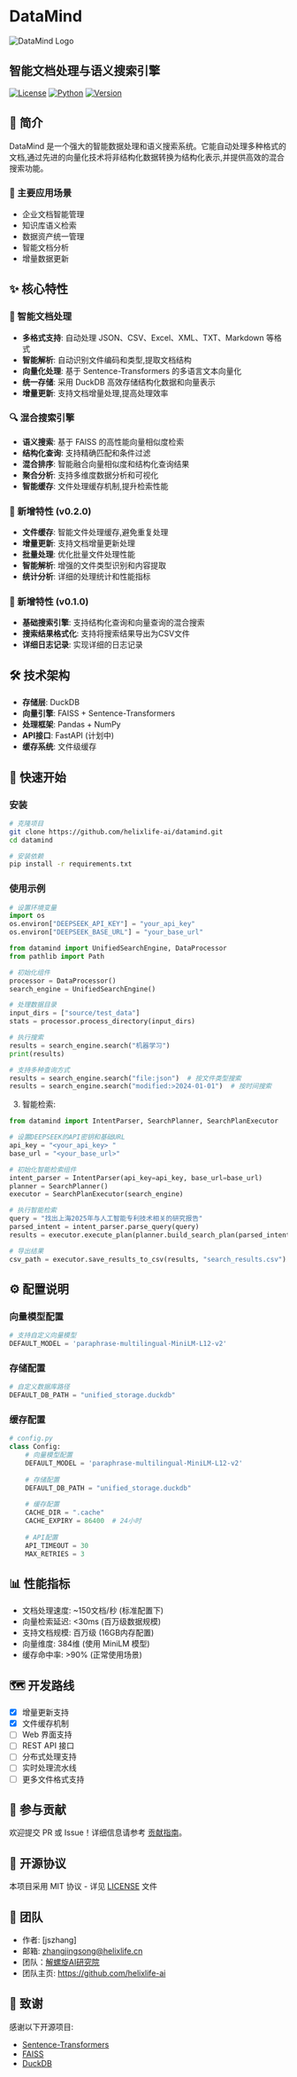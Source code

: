 # DataMind

![DataMind Logo](docs/images/logo.png)

## 智能文档处理与语义搜索引擎

[![License](https://img.shields.io/badge/license-MIT-blue.svg)](./LICENSE)
[![Python](https://img.shields.io/badge/python-3.8+-blue.svg)](https://www.python.org)
[![Version](https://img.shields.io/badge/version-0.2.0-green.svg)](https://github.com/helixlife-ai/datamind/releases)

## 📖 简介

DataMind 是一个强大的智能数据处理和语义搜索系统。它能自动处理多种格式的文档,通过先进的向量化技术将非结构化数据转换为结构化表示,并提供高效的混合搜索功能。

### 🎯 主要应用场景

- 企业文档智能管理
- 知识库语义检索
- 数据资产统一管理
- 智能文档分析
- 增量数据更新

## ✨ 核心特性

### 🔄 智能文档处理
- **多格式支持**: 自动处理 JSON、CSV、Excel、XML、TXT、Markdown 等格式
- **智能解析**: 自动识别文件编码和类型,提取文档结构
- **向量化处理**: 基于 Sentence-Transformers 的多语言文本向量化
- **统一存储**: 采用 DuckDB 高效存储结构化数据和向量表示
- **增量更新**: 支持文档增量处理,提高处理效率

### 🔍 混合搜索引擎
- **语义搜索**: 基于 FAISS 的高性能向量相似度检索
- **结构化查询**: 支持精确匹配和条件过滤
- **混合排序**: 智能融合向量相似度和结构化查询结果
- **聚合分析**: 支持多维度数据分析和可视化
- **智能缓存**: 文件处理缓存机制,提升检索性能

### 🎨 新增特性 (v0.2.0)
- **文件缓存**: 智能文件处理缓存,避免重复处理
- **增量更新**: 支持文档增量更新处理
- **批量处理**: 优化批量文件处理性能
- **智能解析**: 增强的文件类型识别和内容提取
- **统计分析**: 详细的处理统计和性能指标

### 🎨 新增特性 (v0.1.0)
- **基础搜索引擎**: 支持结构化查询和向量查询的混合搜索
- **搜索结果格式化**: 支持将搜索结果导出为CSV文件
- **详细日志记录**: 实现详细的日志记录

## 🛠️ 技术架构

- **存储层**: DuckDB
- **向量引擎**: FAISS + Sentence-Transformers
- **处理框架**: Pandas + NumPy
- **API接口**: FastAPI (计划中)
- **缓存系统**: 文件级缓存

## 🚀 快速开始

### 安装

```bash
# 克隆项目
git clone https://github.com/helixlife-ai/datamind.git
cd datamind

# 安装依赖
pip install -r requirements.txt
```

### 使用示例

```python
# 设置环境变量
import os
os.environ["DEEPSEEK_API_KEY"] = "your_api_key"
os.environ["DEEPSEEK_BASE_URL"] = "your_base_url"

from datamind import UnifiedSearchEngine, DataProcessor
from pathlib import Path

# 初始化组件
processor = DataProcessor()
search_engine = UnifiedSearchEngine()

# 处理数据目录
input_dirs = ["source/test_data"]
stats = processor.process_directory(input_dirs)

# 执行搜索
results = search_engine.search("机器学习")
print(results)

# 支持多种查询方式
results = search_engine.search("file:json")  # 按文件类型搜索
results = search_engine.search("modified:>2024-01-01")  # 按时间搜索
```

3. 智能检索:
```python
from datamind import IntentParser, SearchPlanner, SearchPlanExecutor

# 设置DEEPSEEK的API密钥和基础URL
api_key = "<your_api_key> "
base_url = "<your_base_url>"

# 初始化智能检索组件
intent_parser = IntentParser(api_key=api_key, base_url=base_url)
planner = SearchPlanner()
executor = SearchPlanExecutor(search_engine)

# 执行智能检索
query = "找出上海2025年与人工智能专利技术相关的研究报告"
parsed_intent = intent_parser.parse_query(query)
results = executor.execute_plan(planner.build_search_plan(parsed_intent))

# 导出结果
csv_path = executor.save_results_to_csv(results, "search_results.csv")
```

## ⚙️ 配置说明

### 向量模型配置
```python
# 支持自定义向量模型
DEFAULT_MODEL = 'paraphrase-multilingual-MiniLM-L12-v2'
```

### 存储配置
```python
# 自定义数据库路径
DEFAULT_DB_PATH = "unified_storage.duckdb"
```

### 缓存配置
```python
# config.py
class Config:
    # 向量模型配置
    DEFAULT_MODEL = 'paraphrase-multilingual-MiniLM-L12-v2'
    
    # 存储配置
    DEFAULT_DB_PATH = "unified_storage.duckdb"
    
    # 缓存配置
    CACHE_DIR = ".cache"
    CACHE_EXPIRY = 86400  # 24小时
    
    # API配置
    API_TIMEOUT = 30
    MAX_RETRIES = 3
```

## 📊 性能指标

- 文档处理速度: ~150文档/秒 (标准配置下)
- 向量检索延迟: <30ms (百万级数据规模)
- 支持文档规模: 百万级 (16GB内存配置)
- 向量维度: 384维 (使用 MiniLM 模型)
- 缓存命中率: >90% (正常使用场景)

## 🗺️ 开发路线

- [x] 增量更新支持
- [x] 文件缓存机制
- [ ] Web 界面支持
- [ ] REST API 接口
- [ ] 分布式处理支持
- [ ] 实时处理流水线
- [ ] 更多文件格式支持

## 🤝 参与贡献

欢迎提交 PR 或 Issue！详细信息请参考 [贡献指南](CONTRIBUTING.md)。

## 📄 开源协议

本项目采用 MIT 协议 - 详见 [LICENSE](LICENSE) 文件

## 👥 团队

- 作者: [jszhang]
- 邮箱: zhangjingsong@helixlife.cn
- 团队：[解螺旋AI研究院](https://github.com/helixlife-ai)
- 团队主页: https://github.com/helixlife-ai

## 🙏 致谢

感谢以下开源项目:
- [Sentence-Transformers](https://github.com/UKPLab/sentence-transformers)
- [FAISS](https://github.com/facebookresearch/faiss)
- [DuckDB](https://github.com/duckdb/duckdb)
